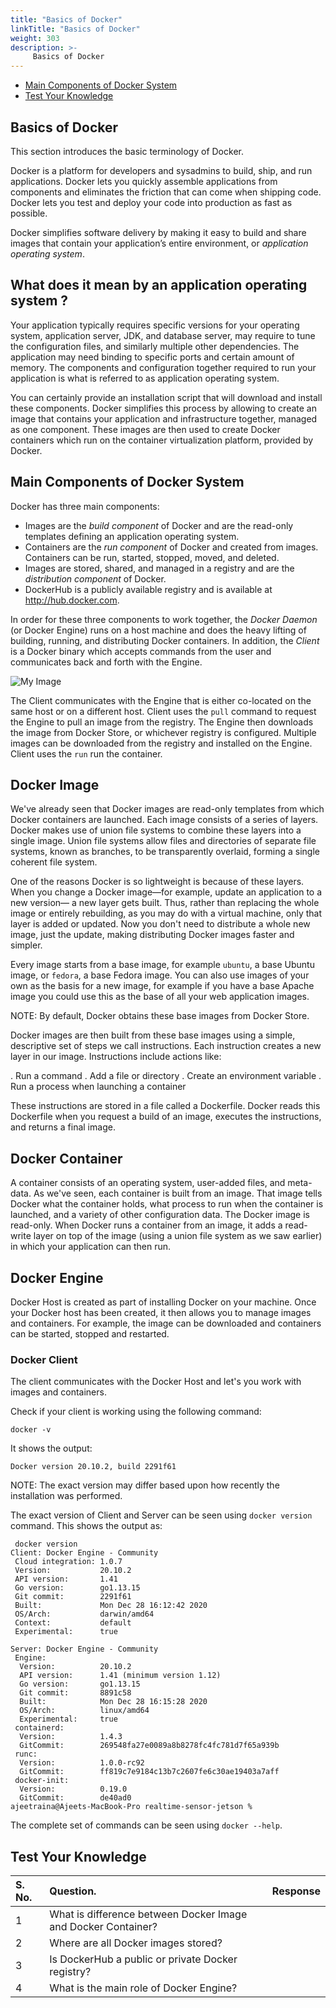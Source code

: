 ```yaml
---
title: "Basics of Docker"
linkTitle: "Basics of Docker"
weight: 303
description: >-
     Basics of Docker
---
```



- [Main Components of Docker System](#main-components-of-docker-system)
- [Test Your Knowledge](#test-your-knowledge)


##  Basics of Docker

This section introduces the basic terminology of Docker.


Docker is a platform for developers and sysadmins to build, ship, and run applications. Docker lets you quickly assemble applications from components and eliminates the friction that can come when shipping code. Docker lets you test and deploy your code into production as fast as possible.

Docker simplifies software delivery by making it easy to build and share images that contain your application’s entire environment, or _application operating system_.

## What does it mean by an application operating system ?

Your application typically requires specific versions for your operating system, application server, JDK, and database server, may require to tune the configuration files, and similarly multiple other dependencies. The application may need binding to specific ports and certain amount of memory. The components and configuration together required to run your application is what is referred to as application operating system.

You can certainly provide an installation script that will download and install these components. Docker simplifies this process by allowing to create an image that contains your application and infrastructure together, managed as one component. These images are then used to create Docker containers which run on the container virtualization platform, provided by Docker.

## Main Components of Docker System

Docker has three main components:

- Images are the *build component* of Docker and are the read-only templates defining an application operating system.
- Containers are the *run component* of Docker and created from images. Containers can be run, started, stopped, moved, and deleted.
- Images are stored, shared, and managed in a registry and are the *distribution component* of Docker. 
- DockerHub is a publicly available registry and is available at http://hub.docker.com.

In order for these three components to work together, the *Docker Daemon* (or Docker Engine) runs on a host machine and does the heavy lifting of building, running, and distributing Docker containers. In addition, the *Client* is a Docker binary which accepts commands from the user and communicates back and forth with the Engine.

![My Image](docker-architecture.png)


The Client communicates with the Engine that is either co-located on the same host or on a different host. Client uses the `pull` command to request the Engine to pull an image from the registry. The Engine then downloads the image from Docker Store, or whichever registry is configured. Multiple images can be downloaded from the registry and installed on the Engine. Client uses the `run` run the container.

## Docker Image

We've already seen that Docker images are read-only templates from which Docker containers are launched. Each image consists of a series of layers. Docker makes use of union file systems to combine these layers into a single image. Union file systems allow files and directories of separate file systems, known as branches, to be transparently overlaid, forming a single coherent file system.

One of the reasons Docker is so lightweight is because of these layers. When you change a Docker image—for example, update an application to a new version— a new layer gets built. Thus, rather than replacing the whole image or entirely rebuilding, as you may do with a virtual machine, only that layer is added or updated. Now you don't need to distribute a whole new image, just the update, making distributing Docker images faster and simpler.

Every image starts from a base image, for example `ubuntu`, a base Ubuntu image, or `fedora`, a base Fedora image. You can also use images of your own as the basis for a new image, for example if you have a base Apache image you could use this as the base of all your web application images.

NOTE: By default, Docker obtains these base images from Docker Store.

Docker images are then built from these base images using a simple, descriptive set of steps we call instructions. Each instruction creates a new layer in our image. Instructions include actions like:

. Run a command
. Add a file or directory
. Create an environment variable
. Run a process when launching a container

These instructions are stored in a file called a Dockerfile. Docker reads this Dockerfile when you request a build of an image, executes the instructions, and returns a final image.

## Docker Container

A container consists of an operating system, user-added files, and meta-data. As we've seen, each container is built from an image. That image tells Docker what the container holds, what process to run when the container is launched, and a variety of other configuration data. The Docker image is read-only. When Docker runs a container from an image, it adds a read-write layer on top of the image (using a union file system as we saw earlier) in which your application can then run.

## Docker Engine

Docker Host is created as part of installing Docker on your machine. Once your Docker host has been created, it then allows you to manage images and containers. For example, the image can be downloaded and containers can be started, stopped and restarted.

### Docker Client

The client communicates with the Docker Host and let's you work with images and containers.

Check if your client is working using the following command:

```
docker -v
```

It shows the output:

```
Docker version 20.10.2, build 2291f61
```

NOTE: The exact version may differ based upon how recently the installation was performed.

The exact version of Client and Server can be seen using `docker version` command. This shows the output as:

```
 docker version
Client: Docker Engine - Community
 Cloud integration: 1.0.7
 Version:           20.10.2
 API version:       1.41
 Go version:        go1.13.15
 Git commit:        2291f61
 Built:             Mon Dec 28 16:12:42 2020
 OS/Arch:           darwin/amd64
 Context:           default
 Experimental:      true

Server: Docker Engine - Community
 Engine:
  Version:          20.10.2
  API version:      1.41 (minimum version 1.12)
  Go version:       go1.13.15
  Git commit:       8891c58
  Built:            Mon Dec 28 16:15:28 2020
  OS/Arch:          linux/amd64
  Experimental:     true
 containerd:
  Version:          1.4.3
  GitCommit:        269548fa27e0089a8b8278fc4fc781d7f65a939b
 runc:
  Version:          1.0.0-rc92
  GitCommit:        ff819c7e9184c13b7c2607fe6c30ae19403a7aff
 docker-init:
  Version:          0.19.0
  GitCommit:        de40ad0
ajeetraina@Ajeets-MacBook-Pro realtime-sensor-jetson % 
```

The complete set of commands can be seen using `docker --help`.


## Test Your Knowledge 


| S. No.   |    Question. |      Response
:--------| :--------------|:---------------|
| 1   | What is difference between Docker Image and Docker Container? | |
| 2   | Where are all Docker images stored? | |
| 3   | Is DockerHub a public or private Docker registry? | |
| 4   | What is the main role of Docker Engine? | |
